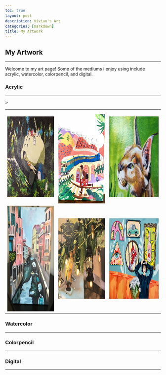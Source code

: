```yaml
---
toc: true
layout: post
description: Vivian's Art
categories: [markdown]
title: My Artwork
---
```

<h2>My Artwork</h2>
<hr>
<p>Welcome to my art page! Some of the mediums i enjoy using include acrylic, watercolor, colorpencil, and digital.</p>

<h3>Acrylic</h3>
<hr>
<table>
    <tr>
        <td><img src ="https://github.com/vivianknee/FastPages/blob/master/images/acrylic.jpg?raw=true" width="350" height="260"></td>
        <td><img src="https://github.com/vivianknee/FastPages/blob/master/images/acrylic2.jpg?raw=true" width="270" height="300"></td>
        <td><img src="https://github.com/vivianknee/FastPages/blob/master/images/acrylic3.jpg?raw=true" width="370" height="260"></td>
    <tr>
    <tr>
        <td><img src="https://github.com/vivianknee/FastPages/blob/master/images/acrylic4.PNG?raw=true" width="250" height="340"></td>>
        <td><img src="https://github.com/vivianknee/FastPages/blob/master/images/acrylic5.jpg?raw=true" width="350" height="260"></td>
        <td><img src="https://github.com/vivianknee/FastPages/blob/master/images/acrylic6.jpg?raw=true" width="370" height="260"></td>
    <tr>
<table>


<h3>Watercolor</h3>
<hr>
<h3>Colorpencil</h3>
<hr>
<h3>Digital</h3>
<hr>
